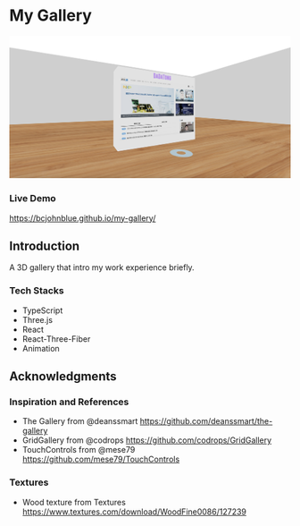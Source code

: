 # My Gallery

![app preview](./public/assets/images/preview.png)

### Live Demo

https://bcjohnblue.github.io/my-gallery/

## Introduction

A 3D gallery that intro my work experience briefly.

### Tech Stacks

- TypeScript
- Three.js
- React
- React-Three-Fiber
- Animation

## Acknowledgments
### Inspiration and References
- The Gallery from @deanssmart https://github.com/deanssmart/the-gallery
- GridGallery from @codrops https://github.com/codrops/GridGallery
- TouchControls from @mese79 https://github.com/mese79/TouchControls

### Textures
- Wood texture from Textures https://www.textures.com/download/WoodFine0086/127239